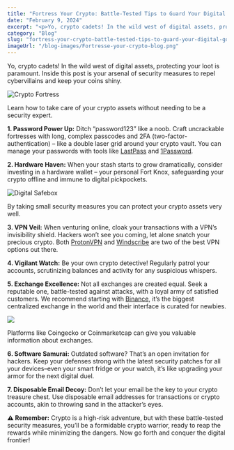 ```yaml
---
title: "Fortress Your Crypto: Battle-Tested Tips to Guard Your Digital Gold"
date: "February 9, 2024"
excerpt: "<p>Yo, crypto cadets! In the wild west of digital assets, protecting your loot is paramount. Inside this post is your arsenal of security measures to&hellip;</p> "
category: "Blog"
slug: "fortress-your-crypto-battle-tested-tips-to-guard-your-digital-gold"
imageUrl: "/blog-images/Fortresse-your-crypto-blog.png"
---
```


Yo, crypto cadets! In the wild west of digital assets, protecting your loot is paramount. Inside this post is your arsenal of security measures to repel cybervillains and keep your coins shiny.

![Crypto Fortress](https://dexkit.com/wp-content/uploads/ca23de1c-a90c-4554-9812-b861da35803d.jpg)

Learn how to take care of your crypto assets without needing to be a security expert.

**1\. Password Power Up:** Ditch “password123” like a noob. Craft uncrackable fortresses with long, complex passcodes and 2FA (two-factor-authentication) – like a double laser grid around your crypto vault. You can manage your passwords with tools like [LastPass](https://www.lastpass.com/) and [1Password](https://1password.com/es).

**2\. Hardware Haven:** When your stash starts to grow dramatically, consider investing in a hardware wallet – your personal Fort Knox, safeguarding your crypto offline and immune to digital pickpockets.

![Digital Safebox](https://dexkit.com/wp-content/uploads/ced52247-a880-486d-b101-57fb2af625ca.jpg)

By taking small security measures you can protect your crypto assets very well.

**3\. VPN Veil:** When venturing online, cloak your transactions with a VPN’s invisibility shield. Hackers won’t see you coming, let alone snatch your precious crypto. Both [ProtonVPN](https://protonvpn.com/) and [Windscribe](https://windscribe.com/) are two of the best VPN options out there.

**4\. Vigilant Watch:** Be your own crypto detective! Regularly patrol your accounts, scrutinizing balances and activity for any suspicious whispers.

**5\. Exchange Excellence:** Not all exchanges are created equal. Seek a reputable one, battle-tested against attacks, with a loyal army of satisfied customers. We recommend starting with [Binance](https://binance.com), it’s the biggest centralized exchange in the world and their interface is curated for newbies.

![](https://dexkit.com/wp-content/uploads/coingeckodash.png)

Platforms like Coingecko or Coinmarketcap can give you valuable information about exchanges.

**6\. Software Samurai:** Outdated software? That’s an open invitation for hackers. Keep your defenses strong with the latest security patches for all your devices–even your smart fridge or your watch, it’s like upgrading your armor for the next digital duel.

**7\. Disposable Email Decoy:** Don’t let your email be the key to your crypto treasure chest. Use disposable email addresses for transactions or crypto accounts, akin to throwing sand in the attacker’s eyes.

**⚠ Remember:** Crypto is a high-risk adventure, but with these battle-tested security measures, you’ll be a formidable crypto warrior, ready to reap the rewards while minimizing the dangers. Now go forth and conquer the digital frontier!